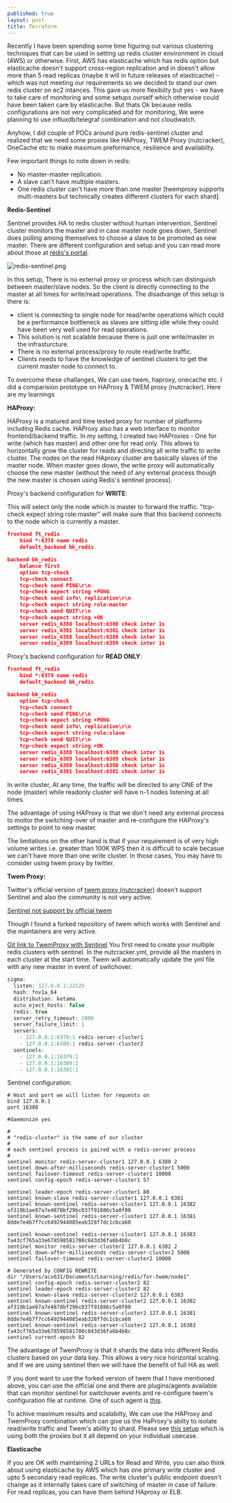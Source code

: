 ```yaml
---
published: true
layout: post
title: Terraform
---
```

Recently I have been spending some time figuring out various clustering techniques that can be used in setting up redis cluster environment in cloud (AWS) or otherwise. First, AWS has elasticache which has redis option but elasticache doesn't support cross-region replication and in doesn't allow more than 5 read replicas (maybe it will in future releases of elasticache) - which was not meeting our requirements so we decided to stand our own redis cluster on ec2 intances. This gave us more flexibilty but yes - we have to take care of monitoring and some setups ourself which otherwise could have been taken care by elasticache. But thats Ok because redis configurations are not very complicated and for monitoring, We were planning to use influxdb/telegraf combination and not cloudwatch.

Anyhow, I did couple of POCs around pure redis-sentinel cluster and realized that we need some proxies like HAProxy, TWEM Proxy (nutcracker), OneCache etc to make maximum preformance, resilience and availabilty.

Few important things to note down in redis:
- No master-master replication.
- A slave can't have multiple masters.
- One redis cluster can't have more than one master [twemproxy supports multi-masters but technically creates different clusters for each shard].

**Redis-Sentinel**

Sentinel provides HA to redis cluster without human intervention. Sentinel cluster monitors the master and in case master node goes down, Sentinel does polling among themselves to choose a slave to be promoted as new master. There are different configuration and setup and you can read more about those at [redis's portal](http://redis.io/topics/sentinel). 

![redis-sentinel.png](https://raw.githubusercontent.com/shahzheeb/shahzheeb.github.io/master/_posts/redis-sentinel.png)

In this setup, There is no external proxy or process which can distinguish between master/slave nodes. So the client is directly connecting to the master at all times for write/read operations. The disadvange of this setup is there is:
- client is connecting to single node for read/write operations which could be a performance bottleneck as slaves are sitting idle while they could have been very well used for read operations.
- This solution is not scalable because there is just one write/master in the infrasturcture.
- There is no external process/proxy to route read/write traffic.
- Clients needs to have the knowledge of sentinel clusters to get the current master node to connect to.

To overcome these challanges, We can use twem, haproxy, onecache etc. I did a comparision prototype on HAProxy & TWEM proxy (nutcracker). Here are my learnings 

**HAProxy:**

HAProxy is a matured and time tested proxy for number of platforms including Redis cache. HAProxy also has a web interface to monitor frontend/backend traffic. In my setting, I created two HAProxies - One for write (which has master) and other one for read only. This allows to horizontally grow the cluster for reads and directing all write traffic to write cluster. The nodes on the read HAproxy cluster are basically slaves of the master node. When master goes down, the write proxy will automatically choose the new master (without the need of any external process though the new master is chosen using Redis's sentinel process).

Proxy's backend configuration for **WRITE**:

This will select only the node which is master to forward the traffic. "tcp-check expect string role:master" will make sure that this backend connects to the node which is currently a master.

```json
frontend ft_redis
	bind *:6378 name redis
	default_backend bk_redis

backend bk_redis
	balance first
	option tcp-check
	tcp-check connect
	tcp-check send PING\r\n
	tcp-check expect string +PONG
	tcp-check send info\ replication\r\n
	tcp-check expect string role:master
	tcp-check send QUIT\r\n
	tcp-check expect string +OK
	server redis_6380 localhost:6380 check inter 1s 
	server redis_6381 localhost:6381 check inter 1s
	server redis_6388 localhost:6388 check inter 1s 
	server redis_6389 localhost:6389 check inter 1s
```

Proxy's backend configuration for **READ ONLY**:
 
```json
frontend ft_redis
	bind *:6379 name redis
	default_backend bk_redis

backend bk_redis
	option tcp-check
	tcp-check connect
	tcp-check send PING\r\n
	tcp-check expect string +PONG
	tcp-check send info\ replication\r\n
	tcp-check expect string role:slave
	tcp-check send QUIT\r\n
	tcp-check expect string +OK
	server redis_6388 localhost:6388 check inter 1s 
	server redis_6389 localhost:6389 check inter 1s
	server redis_6380 localhost:6380 check inter 1s 
	server redis_6381 localhost:6381 check inter 1s
```
 
In write cluster, At any time, the traffic will be directed to any ONE of the node (master) while readonly cluster will have n-1 nodes listening at all times.

The advantage of using HAProxy is that we don't need any external process to moitor the switching-over of master and re-configure the HAProxy's settings to point to new master.

The limitations on the other hand is that if your requirement is of very high volume writes i.e. greater than 100K WPS then it is difficult to scale becasue we can't have more than one write cluster. In those cases, You may have to consider using twem proxy by twitter.

**Twem Proxy:**

Twitter's official version of [twem proxy (nutcracker)](https://github.com/twitter/twemproxy) doesn't support Sentinel and also the community is not very active. 

[Sentinel not support by official twem](https://github.com/twitter/twemproxy/issues/297)

Though I found a forked repository of twem which works with Sentinel and the maintainers are very active.

[Git link to TwemProxy with Sentinel](https://github.com/ifwe/twemproxy)
You first need to create your multiple redis clusters with sentinel. In the nutcracker.yml, provide all the masters in each cluster at the start time. Twem will automatically update the yml file with any new master in event of switchover.

```javascript
sigma:
  listen: 127.0.0.1:22125
  hash: fnv1a_64
  distribution: ketama
  auto_eject_hosts: false
  redis: true
  server_retry_timeout: 2000
  server_failure_limit: 1
  servers:
    - 127.0.0.1:6379:1 redis-server-cluster1
    - 127.0.0.1:6380:1 redis-server-cluster2
  sentinels:
    - 127.0.0.1:16379:1
    - 127.0.0.1:16380:1
    - 127.0.0.1:16381:1

```

Sentinel configuration:

```
# Host and port we will listen for requests on
bind 127.0.0.1
port 16380

#daemonize yes

#
# "redis-cluster" is the name of our cluster
#
# each sentinel process is paired with a redis-server process
#
sentinel monitor redis-server-cluster1 127.0.0.1 6380 2
sentinel down-after-milliseconds redis-server-cluster1 5000
sentinel failover-timeout redis-server-cluster1 10000
sentinel config-epoch redis-server-cluster1 57

sentinel leader-epoch redis-server-cluster1 80
sentinel known-slave redis-server-cluster1 127.0.0.1 6381
sentinel known-sentinel redis-server-cluster1 127.0.0.1 16382 af319b1ae87a7e4878bf29bc037f91886c5a0f00
sentinel known-sentinel redis-server-cluster1 127.0.0.1 16381 8dde7e4b7f7cc6492944085eab328f7dc1cbca60

sentinel known-sentinel redis-server-cluster1 127.0.0.1 16383 fa43cf765a33e678598581700c843d36fa6b4b8c
sentinel monitor redis-server-cluster2 127.0.0.1 6382 2
sentinel down-after-milliseconds redis-server-cluster2 5000
sentinel failover-timeout redis-server-cluster2 10000

# Generated by CONFIG REWRITE
dir "/Users/acv631/Documents/Learning/redis/for-twem/node1"
sentinel config-epoch redis-server-cluster2 82
sentinel leader-epoch redis-server-cluster2 82
sentinel known-slave redis-server-cluster2 127.0.0.1 6383
sentinel known-sentinel redis-server-cluster2 127.0.0.1 16382 af319b1ae87a7e4878bf29bc037f91886c5a0f00
sentinel known-sentinel redis-server-cluster2 127.0.0.1 16381 8dde7e4b7f7cc6492944085eab328f7dc1cbca60
sentinel known-sentinel redis-server-cluster2 127.0.0.1 16383 fa43cf765a33e678598581700c843d36fa6b4b8c
sentinel current-epoch 82

```

The advantage of TwemProxy is that it shards the data into different Redis clusters based on your data key. This allows a very nice horizontal scaling. and if we are using sentinel then we will have the benefit of full HA as well.

If you dont want to use the forked version of twem that I have mentioned above, you can use the official one and there are plugins/agents available that can monitor sentinel for switchover events and re-configure twem's configuration file at runtime. One of such agent is [this](https://github.com/Stono/redis-twemproxy-agent).

To achive maximum results and scalabilty, We can use the HAProxy and TwemProxy combination which can give us the HaProxy's abilty to isolate read/write traffic and Twem's ability to shard. Please see [this setup](https://github.com/Stono/redis-twemproxy-agent) which is using both the proxies but it all depend on your individual usecase.



**Elasticache**

If you are OK with maintaining 2 URLs for Read and Write, you can also think about using elasticache by AWS which has one primary write cluster and upto 5 secondary read replicas. The write cluster's public endpoint doesn't change as it internally takes care of switching of master in case of failure. For read replicas, you can have them behind HAproxy or ELB.

